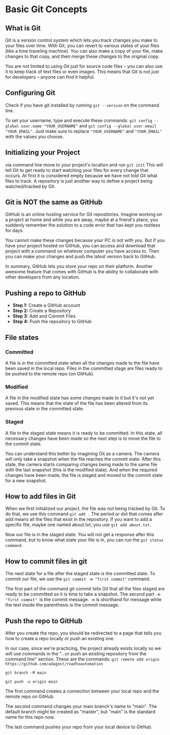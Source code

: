# Basic Git Concepts
## What is Git

Git is a version control system which lets you track changes you make to your files over time. With Git, you can revert to various states of your files (like a time traveling machine). You can also make a copy of your file, make changes to that copy, and then merge these changes to the original copy.

You are not limited to using Git just for source code files – you can also use it to keep track of text files or even images. This means that Git is not just for developers – anyone can find it helpful.

## Configuring Git

Check if you have git installed by running `git --version` on the command line.

To set your username, type and execute these commands: `git config --global user.name "YOUR_USERNAME"` and `git config --global user.email "YOUR_EMAIL"`. Just make sure to replace `"YOUR_USERNAME"` and `"YOUR_EMAIL"` with the values you choose.

## Initializing your Project

via command line move to your project's location and run `git init` This will tell Git to get ready to start watching your files for every change that occurs.
At first it is considered empty because we have not told Git what files to track. A repository is just another way to define a project being watched/tracked by Git.

## Git is NOT the same as GitHub

GitHub is an online hosting service for Git repositories. Imagine working on a project at home and while you are away, maybe at a friend's place, you suddenly remember the solution to a code error that has kept you restless for days.

You cannot make these changes because your PC is not with you. But if you have your project hosted on GitHub, you can access and download that project with a command on whatever computer you have access to. Then you can make your changes and push the latest version back to GitHub.

In summary, GitHub lets you store your repo on their platform. Another awesome feature that comes with GitHub is the ability to collaborate with other developers from any location.

## Pushing a repo to GitHub

- **Step 1:** Create a GitHub account
- **Step 2:** Create a Repository  
- **Step 3:** Add and Commit Files
- **Step 4:** Push the repository to GitHub

## File states

### Committed 
A file is in the committed state when all the changes made to the file have been saved in the local repo. Files in the committed stage are files ready to be pushed to the remote repo (on GitHub).
### Modified
A file in the modified state has some changes made to it but it's not yet saved. This means that the state of the file has been altered from its previous state in the committed state.
### Staged
A file in the staged state means it is ready to be committed. In this state, all necessary changes have been made so the next step is to move the file to the commit state.        

You can understand this better by imagining Git as a camera. The camera will only take a snapshot when the file reaches the commit state. After this state, the camera starts comparing changes being made to the same file with the last snapshot (this is the modified state). And when the required changes have been made, the file is staged and moved to the commit state for a new snapshot.

## How to add files in Git
When we first initialized our project, the file was not being tracked by Git. To do that, we use this command `git add .` The period or dot that comes after add means all the files that exist in the repository. If you want to add a specific file, maybe one named about.txt, you use `git add about.txt`.

Now our file is in the staged state. You will not get a response after this command, but to know what state your file is in, you can run the `git status command`.
## How to commit files in git

The next state for a file after the staged state is the committed state. To commit our file, we use the `git commit -m "first commit"` command.

The first part of the command git commit tells Git that all the files staged are ready to be committed so it is time to take a snapshot. The second part `-m "first commit" `is the commit message. `-m` is shorthand for message while the text inside the parenthesis is the commit message.

## Push the repo to GitHub

After you create the repo, you should be redirected to a page that tells you how to create a repo locally or push an existing one.

In our case, since we're practicing, the project already exists locally so we will use commands in the "…or push an existing repository from the command line" section. These are the commands:
`git remote add origin https://github.com/adagost/roadtoautomation` 

`git branch -M main`
  
`git push -u origin main`

The first command creates a connection between your local repo and the remote repo on GitHub.

The second command changes your main branch's name to "main". The default branch might be created as "master", but "main" is the standard name for this repo now.

The last command pushes your repo from your local device to GitHub.
